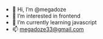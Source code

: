 - 👋 Hi, I’m @megadoze
- 👀 I’m interested in frontend
- 🌱 I’m currently learning javascript
- 📫 megadoze33@gmail.com

<!---
megadoze/megadoze is a ✨ special ✨ repository because its `README.md` (this file) appears on your GitHub profile.
You can click the Preview link to take a look at your changes.
--->
